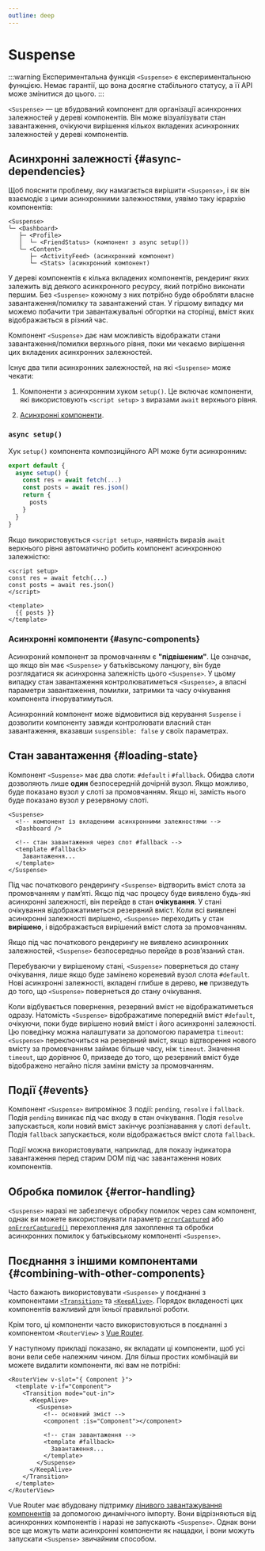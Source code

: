```yaml
---
outline: deep
---
```


# Suspense

:::warning Експериментальна функція
`<Suspense>` є експериментальною функцією. Немає гарантії, що вона досягне стабільного статусу, а її API може змінитися до цього.
:::

`<Suspense>` — це вбудований компонент для організації асинхронних залежностей у дереві компонентів. Він може візуалізувати стан завантаження, очікуючи вирішення кількох вкладених асинхронних залежностей у дереві компонентів.

## Асинхронні залежності {#async-dependencies}

Щоб пояснити проблему, яку намагається вирішити `<Suspense>`, і як він взаємодіє з цими асинхронними залежностями, уявімо таку ієрархію компонентів:

```
<Suspense>
└─ <Dashboard>
   ├─ <Profile>
   │  └─ <FriendStatus> (компонент з async setup())
   └─ <Content>
      ├─ <ActivityFeed> (асинхронний компонент)
      └─ <Stats> (асинхронний компонент)
```

У дереві компонентів є кілька вкладених компонентів, рендеринг яких залежить від деякого асинхронного ресурсу, який потрібно виконати першим. Без `<Suspense>` кожному з них потрібно буде обробляти власне завантаження/помилку та завантажений стан. У гіршому випадку ми можемо побачити три завантажувальні обгортки на сторінці, вміст яких відображається в різний час.

Компонент `<Suspense>` дає нам можливість відображати стани завантаження/помилки верхнього рівня, поки ми чекаємо вирішення цих вкладених асинхронних залежностей.

Існує два типи асинхронних залежностей, на які `<Suspense>` може чекати:

1. Компоненти з асинхронним хуком `setup()`. Це включає компоненти, які використовують `<script setup>` з виразами `await` верхнього рівня.

2. [Асинхронні компоненти](/guide/components/async.html).

### `async setup()`

Хук `setup()` компонента композиційного АРІ може бути асинхронним:

```js
export default {
  async setup() {
    const res = await fetch(...)
    const posts = await res.json()
    return {
      posts
    }
  }
}
```

Якщо використовується `<script setup>`, наявність виразів `await` верхнього рівня автоматично робить компонент асинхронною залежністю:

```vue
<script setup>
const res = await fetch(...)
const posts = await res.json()
</script>

<template>
  {{ posts }}
</template>
```

### Асинхронні компоненти {#async-components}

Асинхроний компонент за промовчанням є **"підвішеним"**. Це означає, що якщо він має `<Suspense>` у батьківському ланцюгу, він буде розглядатися як асинхронна залежність цього `<Suspense>`. У цьому випадку стан завантаження контролюватиметься `<Suspense>`, а власні параметри завантаження, помилки, затримки та часу очікування компонента ігноруватимуться.

Асинхронний компонент може відмовитися від керування `Suspense` і дозволити компоненту завжди контролювати власний стан завантаження, вказавши `suspensible: false` у своїх параметрах.

## Стан завантаження {#loading-state}

Компонент `<Suspense>` має два слоти: `#default` і `#fallback`. Обидва слоти дозволяють лише **один** безпосередній дочірній вузол. Якщо можливо, буде показано вузол у слоті за промовчанням. Якщо ні, замість нього буде показано вузол у резервному слоті.

```vue-html
<Suspense>
  <!-- компонент із вкладеними асинхронними залежностями -->
  <Dashboard />

  <!-- стан завантаження через слот #fallback -->
  <template #fallback>
    Завантаження...
  </template>
</Suspense>
```

Під час початкового рендерингу `<Suspense>` відтворить вміст слота за промовчанням у пам’яті. Якщо під час процесу буде виявлено будь-які асинхронні залежності, він перейде в стан **очікування**. У стані очікування відображатиметься резервний вміст. Коли всі виявлені асинхронні залежності вирішено, `<Suspense>` переходить у стан **вирішено**, і відображається вирішений вміст слота за промовчанням.

Якщо під час початкового рендерингу не виявлено асинхронних залежностей, `<Suspense>` безпосередньо перейде в розв’язаний стан.

Перебуваючи у вирішеному стані, `<Suspense>` повернеться до стану очікування, лише якщо буде замінено кореневий вузол слота `#default`. Нові асинхронні залежності, вкладені глибше в дерево, **не** призведуть до того, що `<Suspense>` повернеться до стану очікування.

Коли відбувається повернення, резервний вміст не відображатиметься одразу. Натомість `<Suspense>` відображатиме попередній вміст `#default`, очікуючи, поки буде вирішено новий вміст і його асинхронні залежності. Цю поведінку можна налаштувати за допомогою параметра `timeout`: `<Suspense>` переключиться на резервний вміст, якщо відтворення нового вмісту за промовчанням займає більше часу, ніж `timeout`. Значення `timeout`, що дорівнює 0, призведе до того, що резервний вміст буде відображено негайно після заміни вмісту за промовчанням.

## Події {#events}

Компонент `<Suspense>` випромінює 3 події: `pending`, `resolve` і `fallback`. Подія `pending` виникає під час входу в стан очікування. Подія `resolve` запускається, коли новий вміст закінчує розпізнавання у слоті `default`. Подія `fallback` запускається, коли відображається вміст слота `fallback`.

Події можна використовувати, наприклад, для показу індикатора завантаження перед старим DOM під час завантаження нових компонентів.

## Обробка помилок {#error-handling}

`<Suspense>` наразі не забезпечує обробку помилок через сам компонент, однак ви можете використовувати параметр [`errorCaptured`](/api/options-lifecycle.html#errorcaptured) або [`onErrorCaptured()`]( /api/composition-api-lifecycle.html#onerrorcaptured) перехоплення для захоплення та обробки асинхронних помилок у батьківському компоненті `<Suspense>`.

## Поєднання з іншими компонентами {#combining-with-other-components}

Часто бажають використовувати `<Suspense>` у поєднанні з компонентами [`<Transition>`](./transition) та [`<KeepAlive>`](./keep-alive). Порядок вкладеності цих компонентів важливий для їхньої правильної роботи.

Крім того, ці компоненти часто використовуються в поєднанні з компонентом `<RouterView>` з [Vue Router](https://router.vuejs.org/).

У наступному прикладі показано, як вкладати ці компоненти, щоб усі вони вели себе належним чином. Для більш простих комбінацій ви можете видалити компоненти, які вам не потрібні:

```vue-html
<RouterView v-slot="{ Component }">
  <template v-if="Component">
    <Transition mode="out-in">
      <KeepAlive>
        <Suspense>
          <!-- основний зміст -->
          <component :is="Component"></component>

          <!-- стан завантаження -->
          <template #fallback>
            Завантаження...
          </template>
        </Suspense>
      </KeepAlive>
    </Transition>
  </template>
</RouterView>
```

Vue Router має вбудовану підтримку [лінивого завантажування компонентів](https://router.vuejs.org/guide/advanced/lazy-loading.html) за допомогою динамічного імпорту. Вони відрізняються від асинхронних компонентів і наразі не запускають `<Suspense>`. Однак вони все ще можуть мати асинхронні компоненти як нащадки, і вони можуть запускати `<Suspense>` звичайним способом.
